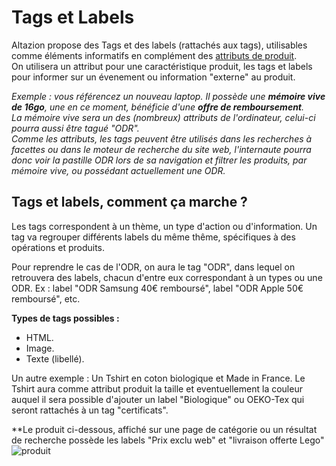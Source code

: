 # Tags et Labels

Altazion propose des Tags et des labels (rattachés aux tags), utilisables comme éléments informatifs en complément des [attributs de produit](https://aide.altazion.com/fr-frv2/referencer/attributs.html).  
On utilisera un attribut pour une caractéristique produit, les tags et labels pour informer sur un évenement ou information "externe" au produit.

_Exemple : vous référencez un nouveau laptop. Il possède une **mémoire vive de 16go**, une en ce moment, bénéficie d'une **offre de remboursement**.  
La mémoire vive sera un des (nombreux) attributs de l'ordinateur, celui-ci pourra aussi être tagué "ODR".    
Comme les attributs, les tags peuvent être utilisés dans les recherches à facettes ou dans le moteur de recherche du site web, l'internaute pourra donc voir la pastille ODR lors de sa navigation et filtrer les produits, par mémoire vive, ou possédant actuellement une ODR._

## Tags et labels, comment ça marche ? 
Les tags correspondent à un thème, un type d'action ou d'information. Un tag va regrouper différents labels du même thême, spécifiques à des opérations et produits. 

Pour reprendre le cas de l'ODR, on aura le tag "ODR", dans lequel on retrouvera des labels, chacun d'entre eux correspondant à un types ou une ODR. Ex : label "ODR Samsung 40€ remboursé", label "ODR Apple 50€ remboursé", etc. 

**Types de tags possibles :** 
- HTML.
- Image.
- Texte (libellé). 

Un autre exemple : Un Tshirt en coton biologique et Made in France. Le Tshirt aura comme attribut produit la taille et eventuellement la couleur auquel il sera possible d'ajouter un label "Biologique" ou OEKO-Tex qui seront rattachés à un tag "certificats". 

**Le produit ci-dessous, affiché sur une page de catégorie ou un résultat de recherche possède les labels "Prix exclu web" et "livraison offerte Lego"
![produit](https://aide.altazion.com/fr-fr/ressources/tags.jpg)